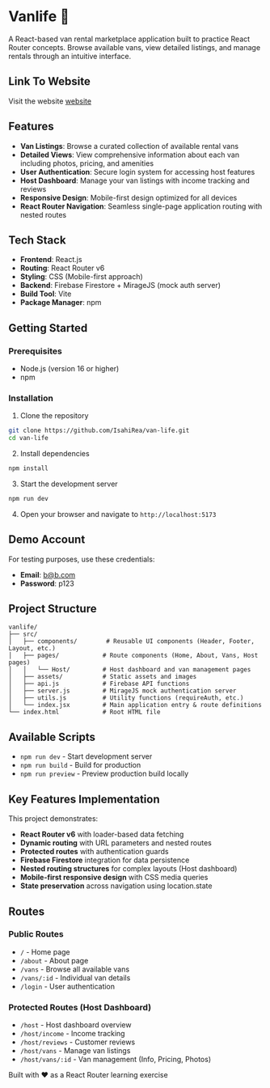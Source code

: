 # Vanlife 🚐

A React-based van rental marketplace application built to practice React Router concepts. Browse available vans, view detailed listings, and manage rentals through an intuitive interface.

## Link To Website
Visit the website [website](https://quiet-rabanadas-3dba69.netlify.app/)

## Features

- **Van Listings**: Browse a curated collection of available rental vans
- **Detailed Views**: View comprehensive information about each van including photos, pricing, and amenities
- **User Authentication**: Secure login system for accessing host features
- **Host Dashboard**: Manage your van listings with income tracking and reviews
- **Responsive Design**: Mobile-first design optimized for all devices
- **React Router Navigation**: Seamless single-page application routing with nested routes

## Tech Stack

- **Frontend**: React.js
- **Routing**: React Router v6
- **Styling**: CSS (Mobile-first approach)
- **Backend**: Firebase Firestore + MirageJS (mock auth server)
- **Build Tool**: Vite
- **Package Manager**: npm

## Getting Started

### Prerequisites

- Node.js (version 16 or higher)
- npm

### Installation

1. Clone the repository
```bash
git clone https://github.com/IsahiRea/van-life.git
cd van-life
```

2. Install dependencies
```bash
npm install
```

3. Start the development server
```bash
npm run dev
```

4. Open your browser and navigate to `http://localhost:5173`

## Demo Account

For testing purposes, use these credentials:
- **Email**: b@b.com
- **Password**: p123

## Project Structure

```
vanlife/
├── src/
│   ├── components/        # Reusable UI components (Header, Footer, Layout, etc.)
│   ├── pages/            # Route components (Home, About, Vans, Host pages)
│   │   └── Host/         # Host dashboard and van management pages
│   ├── assets/           # Static assets and images
│   ├── api.js            # Firebase API functions
│   ├── server.js         # MirageJS mock authentication server
│   ├── utils.js          # Utility functions (requireAuth, etc.)
│   └── index.jsx         # Main application entry & route definitions
└── index.html            # Root HTML file
```

## Available Scripts

- `npm run dev` - Start development server
- `npm run build` - Build for production
- `npm run preview` - Preview production build locally

## Key Features Implementation

This project demonstrates:
- **React Router v6** with loader-based data fetching
- **Dynamic routing** with URL parameters and nested routes
- **Protected routes** with authentication guards
- **Firebase Firestore** integration for data persistence
- **Nested routing structures** for complex layouts (Host dashboard)
- **Mobile-first responsive design** with CSS media queries
- **State preservation** across navigation using location.state

## Routes

### Public Routes
- `/` - Home page
- `/about` - About page
- `/vans` - Browse all available vans
- `/vans/:id` - Individual van details
- `/login` - User authentication

### Protected Routes (Host Dashboard)
- `/host` - Host dashboard overview
- `/host/income` - Income tracking
- `/host/reviews` - Customer reviews
- `/host/vans` - Manage van listings
- `/host/vans/:id` - Van management (Info, Pricing, Photos)

Built with ❤️ as a React Router learning exercise
